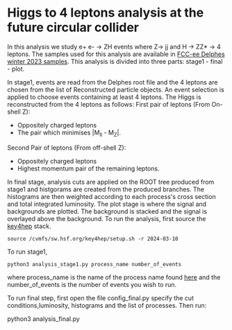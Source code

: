 # Higgs to 4 leptons analysis at the future circular collider
 In this analysis we study e+ e- -> ZH events where Z-> jj and H -> ZZ* -> 4 leptons. The samples used for this analysis are available 
in [FCC-ee Delphes winter 2023 samples](https://fcc-physics-events.web.cern.ch/fcc-ee/delphes/winter2023/idea/).
This analysis is divided into three parts: stage1 - final - plot.

In stage1, events are read from the Delphes root file and the 4 leptons are chosen from the list of Reconstructed particle objects.
An event selection is applied to choose events containing at least 4 leptons.
The Higgs is reconstructed from the 4 leptons as follows:
First pair of leptons (From On-shell Z)​:
- Oppositely charged leptons
- The pair which minimises |M<sub>ll</sub> - M<sub>Z</sub>|​.<br>

Second Pair of leptons (From off-shell Z)​:
- Oppositely charged leptons​
- Highest momentum pair of the remaining leptons​.<br>

In final stage, analysis cuts are applied on the ROOT tree produced from stage1 and histgorams are created from the produced branches. 
The histograms are then weighted according to each process's cross section and total integrated luminosity.
The plot stage is where the signal and backgrounds are plotted. The background is stacked and the signal is overlayed above the background.
To run the analysis, first source the [key4hep](https://github.com/key4hep/) stack.
```
source /cvmfs/sw.hsf.org/key4hep/setup.sh -r 2024-03-10
```
To run stage1, 

```
python3 analysis_stage1.py process_name number_of_events
``` 

where process_name is the name of the process name found [here](https://fcc-physics-events.web.cern.ch/fcc-ee/delphes/winter2023/idea/)
and the number_of_events is the number of events you wish to run.<br>

To run final step, first open the file config_final.py specify the cut conditions,luminosity, histograms and the list of processes.
Then run:

python3 analysis_final.py


